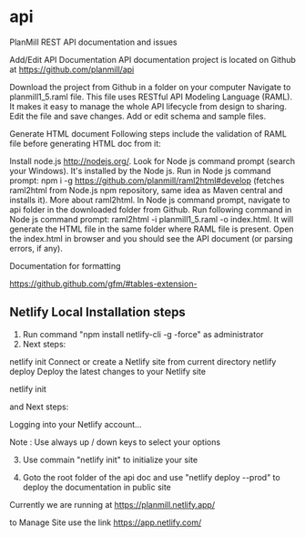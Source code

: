 # api
PlanMill REST API documentation and issues

Add/Edit API Documentation
API documentation project is located on Github at https://github.com/planmill/api

Download the project from Github in a folder on your computer
Navigate to planmill1_5.raml file. This file uses RESTful API Modeling Language (RAML). It makes it easy to manage the whole API lifecycle from design to sharing.
Edit the file and save changes.
Add or edit schema and sample files.

Generate HTML document
Following steps include the validation of RAML file before generating HTML doc from it:

Install node.js http://nodejs.org/.
Look for Node js command prompt (search your Windows). It's installed by the Node js.
Run in Node js command prompt: npm i -g https://github.com/planmill/raml2html#develop (fetches raml2html from Node.js npm repository, same idea as Maven central and installs it). More about raml2html.
In Node js command prompt, navigate to api folder in the downloaded folder from Github.
Run following command in Node js command prompt: raml2html -i planmill1_5.raml -o index.html. It will generate the HTML file in the same folder where RAML file is present.
Open the index.html in browser and you should see the API document (or parsing errors, if any).

Documentation for formatting 

https://github.github.com/gfm/#tables-extension-


Netlify Local Installation steps
--------------------------------

1. Run command "npm install netlify-cli -g -force" as administrator
2. Next steps:

  netlify init     Connect or create a Netlify site from current directory
  netlify deploy   Deploy the latest changes to your Netlify site
  
netlify init 

and Next steps:

 Logging into your Netlify account...
 
Note :  Use always up / down keys to select your options

3. Use commain "netlify init" to initialize your site

4. Goto the root folder of the api doc and use "netlify deploy --prod" to deploy the documentation in public site

Currently we are running at https://planmill.netlify.app/ 

to Manage Site use the link https://app.netlify.com/


